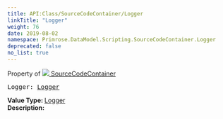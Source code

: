 ```yaml
---
title: API:Class/SourceCodeContainer/Logger
linkTitle: "Logger"
weight: 76
date: 2019-08-02
namespace: Primrose.DataModel.Scripting.SourceCodeContainer.Logger
deprecated: false
no_list: true
---
```

Property of <a href="/docs/api-reference/Class/SourceCodeContainer"><img src="/icons/silk/default.png"/>&nbsp;SourceCodeContainer</a>
<pre class="method-declaration">
Logger: <a class="type" href="/docs/api-reference/Misc/Logger">Logger</a></pre>
<b>Value Type: </b>
<a class="type" href="/docs/api-reference/Misc/Logger">Logger</a>
<br/>
<b>Description: </b>